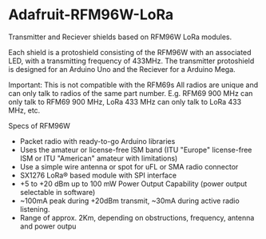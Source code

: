 # Adafruit-RFM96W-LoRa

Transmitter and Reciever shields based on RFM96W LoRa modules.

Each shield is a protoshield consisting of the RFM96W with an associated LED, with a transmitting frequency of 433MHz. 
The transmitter protoshield is designed for an Arduino Uno and the Reciever for a Arduino Mega. 

Important: This is not compatible with the RFM69s
All radios are unique and can only talk to radios of the same part number. 
E.g. RFM69 900 MHz can only talk to RFM69 900 MHz, LoRa 433 MHz can only talk to LoRa 433 MHz, etc.

Specs of RFM96W
- Packet radio with ready-to-go Arduino libraries
- Uses the amateur or license-free ISM band (ITU "Europe" license-free ISM or ITU "American" amateur with limitations)
- Use a simple wire antenna or spot for uFL or SMA radio connector
- SX1276 LoRa® based module with SPI interface
- +5 to +20 dBm up to 100 mW Power Output Capability (power output selectable in software)
- ~100mA peak during +20dBm transmit, ~30mA during active radio listening.
- Range of approx. 2Km, depending on obstructions, frequency, antenna and power outpu
